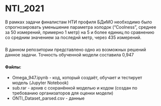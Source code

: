 # NTI_2021
В рамках задачи финалистам НТИ профиля БДиМО необходимо было спрогнозировать уменьшение параметра холодок (“Coolness”, среднее за 50 измерений, примерно 1 метр) на 5 и более единиц по сравнению со средним значением за последнй метр, через 435 измерений.
###
В данном репозитории представлено одно из возможных решений данное задачи. Точность обученной модели составила 0,947
###
#### Файлы:
- Omega_947.ipynb - код, который создаёт, обучает и тестирует модель (Jupyter Notebook)
- sub.rar - архив с сохранённой моделью и кодом (создан по требованию организаторов для оценки модели)
- ONTI_Dataset_parsed.csv - данные




